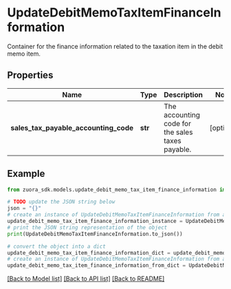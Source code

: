 # UpdateDebitMemoTaxItemFinanceInformation

Container for the finance information related to the taxation item in the debit memo item. 

## Properties

Name | Type | Description | Notes
------------ | ------------- | ------------- | -------------
**sales_tax_payable_accounting_code** | **str** | The accounting code for the sales taxes payable.  | [optional] 

## Example

```python
from zuora_sdk.models.update_debit_memo_tax_item_finance_information import UpdateDebitMemoTaxItemFinanceInformation

# TODO update the JSON string below
json = "{}"
# create an instance of UpdateDebitMemoTaxItemFinanceInformation from a JSON string
update_debit_memo_tax_item_finance_information_instance = UpdateDebitMemoTaxItemFinanceInformation.from_json(json)
# print the JSON string representation of the object
print(UpdateDebitMemoTaxItemFinanceInformation.to_json())

# convert the object into a dict
update_debit_memo_tax_item_finance_information_dict = update_debit_memo_tax_item_finance_information_instance.to_dict()
# create an instance of UpdateDebitMemoTaxItemFinanceInformation from a dict
update_debit_memo_tax_item_finance_information_from_dict = UpdateDebitMemoTaxItemFinanceInformation.from_dict(update_debit_memo_tax_item_finance_information_dict)
```
[[Back to Model list]](../README.md#documentation-for-models) [[Back to API list]](../README.md#documentation-for-api-endpoints) [[Back to README]](../README.md)


